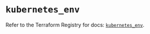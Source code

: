 # `kubernetes_env`

Refer to the Terraform Registry for docs: [`kubernetes_env`](https://registry.terraform.io/providers/hashicorp/kubernetes/2.30.0/docs/resources/env).
